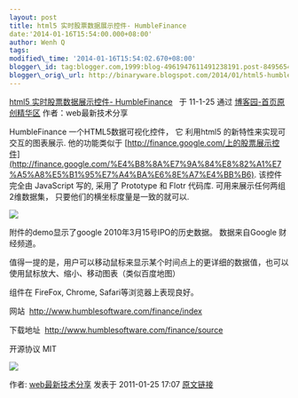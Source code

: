 ```yaml
--- 
layout: post 
title: html5 实时股票数据展示控件- HumbleFinance 
date:'2014-01-16T15:54:00.000+08:00' 
author: Wenh Q
tags:
modified\_time: '2014-01-16T15:54:02.670+08:00' 
blogger\_id: tag:blogger.com,1999:blog-4961947611491238191.post-8495654870677055548
blogger\_orig\_url: http://binaryware.blogspot.com/2014/01/html5-humblefinance.html
---
```

[html5 实时股票数据展示控件-
HumbleFinance](http://www.cnblogs.com/longboo/archive/2011/01/25/1944757.html) 
 于 11-1-25 通过 [博客园-首页原创精华区](http://www.cnblogs.com/)
作者：web最新技术分享



HumbleFinance 一个HTML5数据可视化控件， 它 利用html5
的新特性来实现可交互的图表展示. 他的功能类似于
[http://finance.google.com/上的股票展示控件](http://finance.google.com/%E4%B8%8A%E7%9A%84%E8%82%A1%E7%A5%A8%E5%B1%95%E7%A4%BA%E6%8E%A7%E4%BB%B6).
该控件完全由 JavaScript 写的, 采用了 Prototype 和 Flotr 代码库.
可用来展示任何两组2维数据集， 只要他们的横坐标度量是一致的就可以.



![](https://images-blogger-opensocial.googleusercontent.com/gadgets/proxy?url=http%3A%2F%2Fdl.javaeye.com%2Fupload%2Fattachment%2F404498%2Ff465ca13-01e6-3b83-adb3-a9ef7edce99b.png&container=blogger&gadget=a&rewriteMime=image%2F*)



附件的demo显示了google 2010年3月15号IPO的历史数据。 数据来自Google
财经频道。



值得一提的是，用户可以移动鼠标来显示某个时间点上的更详细的数据值，也可以使用鼠标放大、缩小、移动图表（类似百度地图）



组件在 FireFox, Chrome, Safari等浏览器上表现良好。



网站  <http://www.humblesoftware.com/finance/index>



下载地址  <http://www.humblesoftware.com/finance/source>



开源协议 MIT

![](https://images-blogger-opensocial.googleusercontent.com/gadgets/proxy?url=http%3A%2F%2Fwww.cnblogs.com%2Flongboo%2Faggbug%2F1944757.html%3Ftype%3D1&container=blogger&gadget=a&rewriteMime=image%2F*)



作者: [web最新技术分享](http://www.cnblogs.com/longboo/) 发表于
2011-01-25 17:07
[原文链接](http://www.cnblogs.com/longboo/archive/2011/01/25/1944757.html)
